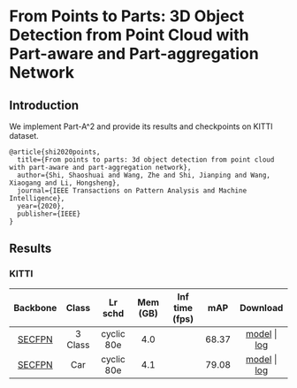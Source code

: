 # From Points to Parts: 3D Object Detection from Point Cloud with Part-aware and Part-aggregation Network

## Introduction

<!-- [ALGORITHM] -->

We implement Part-A^2 and provide its results and checkpoints on KITTI dataset.

```
@article{shi2020points,
  title={From points to parts: 3d object detection from point cloud with part-aware and part-aggregation network},
  author={Shi, Shaoshuai and Wang, Zhe and Shi, Jianping and Wang, Xiaogang and Li, Hongsheng},
  journal={IEEE Transactions on Pattern Analysis and Machine Intelligence},
  year={2020},
  publisher={IEEE}
}
```

## Results

### KITTI

|  Backbone   |Class| Lr schd | Mem (GB) | Inf time (fps) | mAP | Download |
| :---------: | :-----: |:-----: | :------: | :------------: | :----: |:----: |
|    [SECFPN](./hv_PartA2_secfpn_2x8_cyclic_80e_kitti-3d-3class.py) |3 Class|cyclic 80e|4.0||68.37|[model](https://download.openmmlab.com/mmdetection3d/v1.0.0/models/parta2/hv_PartA2_secfpn_2x8_cyclic_80e_kitti-3d-3class/hv_PartA2_secfpn_2x8_cyclic_80e_kitti-3d-3class_20210831_022017-454a5344.pth) &#124; [log](https://download.openmmlab.com/mmdetection3d/v1.0.0/models/parta2/hv_PartA2_secfpn_2x8_cyclic_80e_kitti-3d-3class/hv_PartA2_secfpn_2x8_cyclic_80e_kitti-3d-3class_20210831_022017.log.json)|
|    [SECFPN](./hv_PartA2_secfpn_2x8_cyclic_80e_kitti-3d-car.py) |Car |cyclic 80e|4.1||79.08|[model](https://download.openmmlab.com/mmdetection3d/v1.0.0/models/parta2/hv_PartA2_secfpn_2x8_cyclic_80e_kitti-3d-car/hv_PartA2_secfpn_2x8_cyclic_80e_kitti-3d-car_20210831_022017-cb7ff621.pth) &#124; [log](https://download.openmmlab.com/mmdetection3d/v1.0.0/models/parta2/hv_PartA2_secfpn_2x8_cyclic_80e_kitti-3d-car/hv_PartA2_secfpn_2x8_cyclic_80e_kitti-3d-car_20210831_022017.log.json)|
